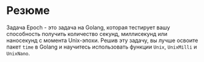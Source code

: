 # Резюме

Задача Epoch - это задача на Golang, которая тестирует вашу способность получить количество секунд, миллисекунд или наносекунд с момента Unix-эпохи. Решив эту задачу, вы лучше освоите пакет `time` в Golang и научитесь использовать функции `Unix`, `UnixMilli` и `UnixNano`.
